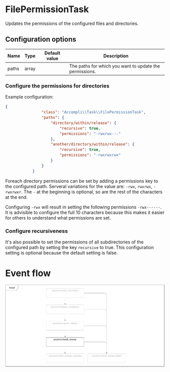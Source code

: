 # FilePermissionTask

Updates the permissions of the configured files and directories.

## Configuration options

| Name | Type | Default value | Description |
|------|------|---------------|-------------|
| paths | array |  | The paths for which you want to update the permissions. |

### Configure the permissions for directories
Example configuration:
```json
{
                "class": "Accompli\\Task\\FilePermissionTask",
                "paths": {
                    "directory/within/release": {
                        "recursive": true,
                        "permissions": "-rwxrwx---"
                    },
                    "another/directory/within/release": {
                        "recursive": true,
                        "permissions": "-rwxrwxrwx"
                    }
                }
            }
```

Foreach directory permissions can be set by adding a permissions key to the configured path. Serveral variations for the value are:
`-rwx`, `rwxrwx`, `-rwxrwxr`. The `-` at the beginning is optional, so are the rest of the characters at the end.

Configuring `-rwx` will result in setting the following permissions `-rwx------`. It is advisible to configure the full 10 characters because this makes it easier for others to understand what permissions are set.

### Configure recursiveness
It's also possible to set the permissions of all subdirectories of the configured path by setting the key `recursive` to true. This configuration setting is optional because the default setting is false.

# Event flow
![Flowchart with highlighted events the FilePermissionTask is listening to](../images/event-flows/FilePermissionTask.png)
